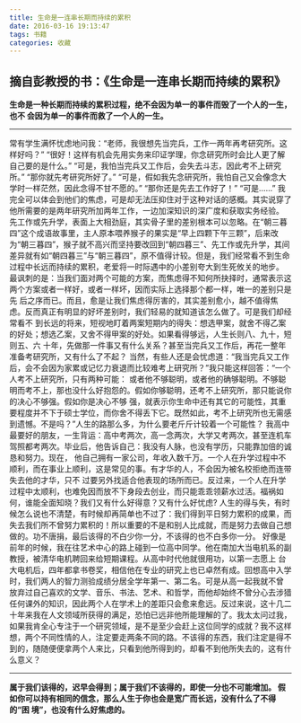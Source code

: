 ```yaml
---
title: 生命是一连串长期而持续的累积
date: 2016-03-16 19:13:47
tags: 书籍
categories: 收藏
---
```


## 摘自彭教授的书：《生命是一连串长期而持续的累积》

**生命是一种长期而持续的累积过程，绝不会因为单一的事件而毁了一个人的一生，也不
会因为单一的事件而救了一个人的一生。**
<!--more-->

----

常有学生满怀忧虑地问我：“老师，我很想先当完兵，工作一两年再考研究所。这样好吗？”
“很好！这样有机会先用实务来印证学理，你念研究所时会比人更了解自己要的是什么。”
“可是，我怕当完兵又工作后，会失去斗志，因此考不上研究所。”
“那你就先考研究所好了。”
“可是，假如我先念研究所，我怕自己又会像念大学时一样茫然，因此念得不甘不愿的。”
“那你还是先去工作好了！”
“可是……”
我完全可以体会到他们的焦虑，可是却无法压抑住对于这种对话的感概。其实说穿了他所需要的是两年研究所加两年工作，一边加深知识的深广度和获取实务经验。
先工作或先升学，表面上大相劲庭，其实骨子里的差别根本可以忽略。在“朝三暮四”这个成语故事里，主人原本喂养猴子的果实是“早上四颗下午三颗”，后来改为“朝三暮四”，猴子就不高兴而坚持要改回到“朝四暮三”、先工作或先升学，其间差异就有如“朝四暮三”与“朝三暮四”，原不值得计较。但是，我们经常看不到生命过程中长远而持续的累积，老爱将一时际遇中的小差别夸大到生死攸关的地步。
最讽刺的是：当我们面对两个可能的方案，而焦虑得不知何所抉择时，通常表示这两个方案或者一样好，或者一样坏，因而实际上选择那个都一样，唯一的差别只是先 后之序而已。而且，愈是让我们焦虑得厉害的，其实差别愈小，越不值得焦虑。反而真正有明显的好坏差别时，我们轻易的就知道该怎么做了。可是我们却经常看不 到长远的将来，短视地盯着两案短期内的得失：想选甲案，就舍不得乙案的好处；想选乙案，又舍不得甲案的好处。如果看得够远，人生长则八、九十，短则五、六 十年，先做那一件事又有什么关系？甚至当完兵又工作后，再花一整年准备考研究所，又有什么了不起？ 
当然，有些人还是会忧虑道：“我当完兵又工作后，会不会因为家累或记忆力衰退而比较难考上研究所？”我只能这样回答：“一个人考不上研究所，只有两种可能： 或者他不够聪明，或者他的确够聪明。不够聪明而考不上，那也没什么好抱怨的。假如你够聪明，还考不上研究所，那只能说你的决心不够强。假如你是决心不够 强，就表示你生命中还有其它的可能性，其重要程度并不下于硕士学位，而你舍不得丢下它。既然如此，考不上研究所也无需感到遗憾。不是吗？”人生的路那么多，为什么要老斤斤计较着一个可能性？
我高中最要好的朋友，一生背运：高中考两次，高一念两次，大学又考两次，甚至连机车驾照都考两次。毕业后，他告诉自己：我没有人脉，也没有学历，只能靠加倍的诚恳和努力。现在， 他自己拥有一家公司，年收入数千万。一个人在升学过程中不顺利，而在事业上顺利，这是常见的事。有才华的人，不会因为被名校拒绝而连带失去他的才华，只不 过要另外找适合他表现的场所而已。反过来，一个人在升学过程中太顺利，也难免因而放不下身段去创业，而只能乖乖领薪水过活。福祸如何，谁能全面知晓？我们又有什么好得意？又有什么好忧虑?
人生的得与失，有时候怎么说也不清楚，有时候却再简单也不过了：我们得到平日努力累积的成果，而失去我们所不曾努力累积的！所以重要的不是和别人比成就，而是努力去做自己想做的。功不唐捐，最后该得的不白少你一分，不该得的也不白多你一分。
好像是前年的时候，我在往艺术中心的路上碰到一位高中同学。他在南加大当电机系的副教授，被清华电机聘回来给短期课程。从高中时代他就很用功，以第一志愿上 台大电机后，四年都拿书卷奖，相信他在专业的研究上也已卓然有成。回想高中入学时，我们两人的智力测验成绩分居全学年第一、第二名。可是从高一起我就不曾 放弃过自己喜欢的文学、音乐、书法、艺术、和哲学，而他却始终不曾分心去涉猎任何课外的知识，因此两个人在学术上的差距只会愈来愈远。反过来说，这十几二十年来我在人文领域所获得的满足，恐怕已远非他所能理解的了。我太太问过我，如果我肯全心专注于一个研究领域，是不是至少会赶上这位同学的成就？我不这样想，两个不同性情的人，注定要走两条不同的路。不该得的东西，我们注定是得不到的，随随便便拿两个人来比，只看到他所得到的，却看不到他所失去的，这有什么意义？

-----

**属于我们该得的，迟早会得到；属于我们不该得的，即使一分也不可能增加。
假如你可以持有相同的信念，那么人生于你也会是宽广而长远，没有什么了不得的“困
境”，也没有什么好焦虑的。**
